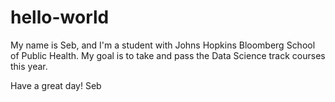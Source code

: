 # hello-world

My name is Seb, and I'm a student with Johns Hopkins Bloomberg School of Public Health.
My goal is to take and pass the Data Science track courses this year.

Have a great day!
Seb
